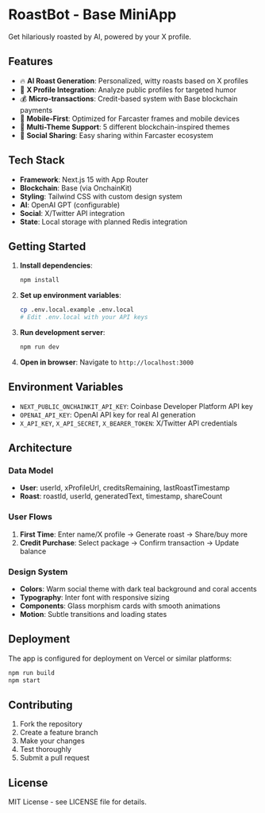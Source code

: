 # RoastBot - Base MiniApp

Get hilariously roasted by AI, powered by your X profile.

## Features

- 🔥 **AI Roast Generation**: Personalized, witty roasts based on X profiles
- 🎯 **X Profile Integration**: Analyze public profiles for targeted humor
- 💰 **Micro-transactions**: Credit-based system with Base blockchain payments
- 📱 **Mobile-First**: Optimized for Farcaster frames and mobile devices
- 🎨 **Multi-Theme Support**: 5 different blockchain-inspired themes
- 🔗 **Social Sharing**: Easy sharing within Farcaster ecosystem

## Tech Stack

- **Framework**: Next.js 15 with App Router
- **Blockchain**: Base (via OnchainKit)
- **Styling**: Tailwind CSS with custom design system
- **AI**: OpenAI GPT (configurable)
- **Social**: X/Twitter API integration
- **State**: Local storage with planned Redis integration

## Getting Started

1. **Install dependencies**:
   ```bash
   npm install
   ```

2. **Set up environment variables**:
   ```bash
   cp .env.local.example .env.local
   # Edit .env.local with your API keys
   ```

3. **Run development server**:
   ```bash
   npm run dev
   ```

4. **Open in browser**:
   Navigate to `http://localhost:3000`

## Environment Variables

- `NEXT_PUBLIC_ONCHAINKIT_API_KEY`: Coinbase Developer Platform API key
- `OPENAI_API_KEY`: OpenAI API key for real AI generation
- `X_API_KEY`, `X_API_SECRET`, `X_BEARER_TOKEN`: X/Twitter API credentials

## Architecture

### Data Model
- **User**: userId, xProfileUrl, creditsRemaining, lastRoastTimestamp
- **Roast**: roastId, userId, generatedText, timestamp, shareCount

### User Flows
1. **First Time**: Enter name/X profile → Generate roast → Share/buy more
2. **Credit Purchase**: Select package → Confirm transaction → Update balance

### Design System
- **Colors**: Warm social theme with dark teal background and coral accents
- **Typography**: Inter font with responsive sizing
- **Components**: Glass morphism cards with smooth animations
- **Motion**: Subtle transitions and loading states

## Deployment

The app is configured for deployment on Vercel or similar platforms:

```bash
npm run build
npm start
```

## Contributing

1. Fork the repository
2. Create a feature branch
3. Make your changes
4. Test thoroughly
5. Submit a pull request

## License

MIT License - see LICENSE file for details.
